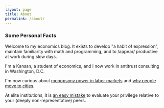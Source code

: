 ```yaml
---
layout: page
title: About
permalink: /about/
---
```


### Some Personal Facts

Welcome to my economics blog. It exists to develop "a habit of expression",
maintain familiarity with math and programming, and to /appear/
productive at work during slow days. 

I'm a Kansan, a student of economics, and I now work in antitrust consulting in Washington, D.C. 

I'm now curious about [monopsony power in labor markets](https://equitablegrowth.org/working-papers/anticompetitive-mergers/) and [why people move to cities](https://www.richmondfed.org/publications/research/economic_brief/2018/eb_18-10). 

At elite institutions, it is [an easy mistake](https://www.nytimes.com/2018/10/03/opinion/kavanaugh-ivy-league-meritocracy.html) to evaluate your privilege relative to your (deeply non-representative) peers. 

